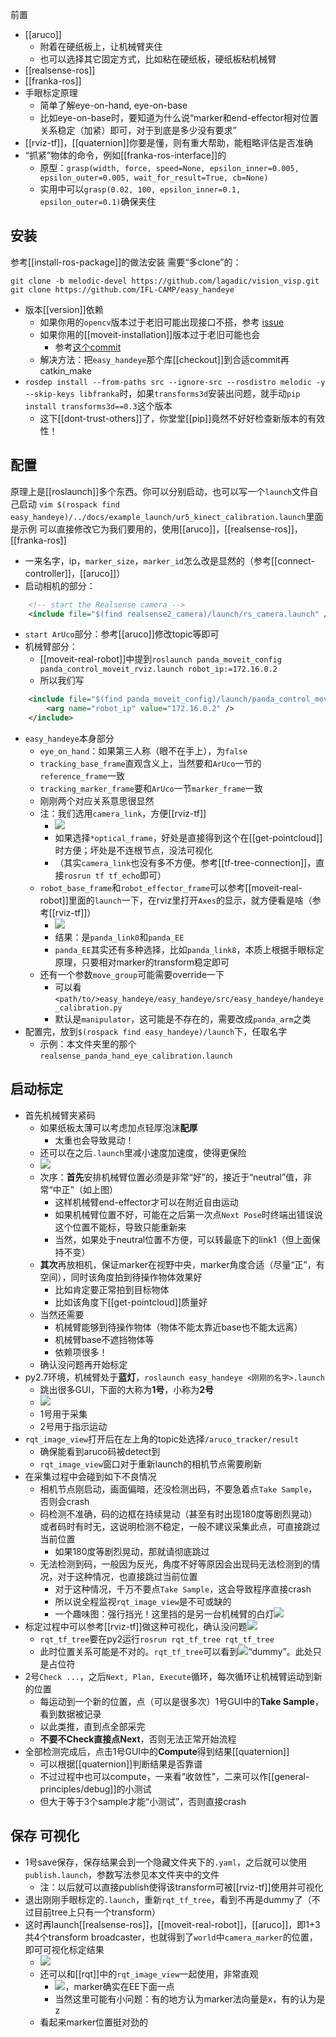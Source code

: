 前置
- [[aruco]]
  - 附着在硬纸板上，让机械臂夹住
  - 也可以选择其它固定方式，比如粘在硬纸板，硬纸板粘机械臂
- [[realsense-ros]]
- [[franka-ros]]
- 手眼标定原理
  - 简单了解eye-on-hand, eye-on-base
  - 比如eye-on-base时，要知道为什么说“marker和end-effector相对位置关系稳定（加紧）即可，对于到底是多少没有要求”
- [[rviz-tf]]，[[quaternion]]你要是懂，则有重大帮助，能粗略评估是否准确
- “抓紧”物体的命令，例如[[franka-ros-interface]]的
  - 原型：`grasp(width, force, speed=None, epsilon_inner=0.005, epsilon_outer=0.005, wait_for_result=True, cb=None)`
  - 实用中可以`grasp(0.02, 100, epsilon_inner=0.1, epsilon_outer=0.1)`确保夹住
## 安装
参考[[install-ros-package]]的做法安装
需要“多clone”的：
```shell
git clone -b melodic-devel https://github.com/lagadic/vision_visp.git
git clone https://github.com/IFL-CAMP/easy_handeye
```
- 版本[[version]]依赖
  - 如果你用的`opencv`版本过于老旧可能出现接口不搭，参考 [issue](https://github.com/IFL-CAMP/easy_handeye/issues/104)
  - 如果你用的[[moveit-installation]]版本过于老旧可能也会
    - 参考[这个commit](https://github.com/IFL-CAMP/easy_handeye/commit/423a14d383843e38e8d9675568232160367226f6)
  - 解决方法：把`easy_handeye`那个库[[checkout]]到合适commit再catkin_make
- `rosdep install --from-paths src --ignore-src --rosdistro melodic -y --skip-keys libfranka`时，如果`transforms3d`安装出问题，就手动`pip install transforms3d==0.3`这个版本
  - 这下[[dont-trust-others]]了，你堂堂[[pip]]竟然不好好检查新版本的有效性！
## 配置
原理上是[[roslaunch]]多个东西。你可以分别启动，也可以写一个`launch`文件自己启动
`vim $(rospack find easy_handeye)/../docs/example_launch/ur5_kinect_calibration.launch`里面是示例
可以直接修改它为我们要用的，使用[[aruco]]，[[realsense-ros]]，[[franka-ros]]
- 一来名字，ip，`marker_size`，`marker_id`怎么改是显然的（参考[[connect-controller]]，[[aruco]]）
- 启动相机的部分：
```xml
    <!-- start the Realsense camera -->
    <include file="$(find realsense2_camera)/launch/rs_camera.launch" />
```
- `start ArUco`部分：参考[[aruco]]修改topic等即可
- 机械臂部分：
  - [[moveit-real-robot]]中提到`roslaunch panda_moveit_config panda_control_moveit_rviz.launch robot_ip:=172.16.0.2`
  - 所以我们写
```xml
    <include file="$(find panda_moveit_config)/launch/panda_control_moveit_rviz.launch">
        <arg name="robot_ip" value="172.16.0.2" />
    </include>
```
- `easy_handeye`本身部分
  - `eye_on_hand`：如果第三人称（眼不在手上），为`false`
  - `tracking_base_frame`直观含义上，当然要和`ArUco`一节的`reference_frame`一致
  - `tracking_marker_frame`要和`ArUco`一节`marker_frame`一致
  - 刚刚两个对应关系意思很显然
  - 注：我们选用`camera_link`，方便[[rviz-tf]]
    - ![](tf-tree.png)
    - 如果选择`*optical_frame`，好处是直接得到这个在[[get-pointcloud]]时方便；坏处是不连根节点，没法可视化
    - （其实`camera_link`也没有多不方便。参考[[tf-tree-connection]]，直接`rosrun tf tf_echo`即可）
  - `robot_base_frame`和`robot_effector_frame`可以参考[[moveit-real-robot]]里面的`launch`一下，在rviz里打开`Axes`的显示，就方便看是啥（参考[[rviz-tf]]）
    - ![](axes.png)
    - 结果：是`panda_link0`和`panda_EE`
    - `panda_EE`其实还有多种选择，比如`panda_link8`，本质上根据手眼标定原理，只要相对marker的transform稳定即可
  - 还有一个参数`move_group`可能需要override一下
    - 可以看`<path/to/>easy_handeye/easy_handeye/src/easy_handeye/handeye_calibration.py`
    - 默认是`manipulator`，这可能是不存在的，需要改成`panda_arm`之类
- 配置完，放到`$(rospack find easy_handeye)/launch`下，任取名字
  - 示例：本文件夹里的那个`realsense_panda_hand_eye_calibration.launch`
## 启动标定
- 首先机械臂夹紧码
  - 如果纸板太薄可以考虑加点轻厚泡沫**配厚**
    - 太重也会导致晃动！
  - 还可以在之后`.launch`里减小速度加速度，使得更保险
  - ![](hand-eye-arm-pose.png)
  - 次序：**首先**安排机械臂位置必须是非常“好”的，接近于“neutral”值，非常“中正”（如上图）
    - 这样机械臂end-effector才可以在附近自由运动
    - 如果机械臂位置不好，可能在之后第一次点`Next Pose`时终端出错误说这个位置不能标，导致只能重新来
    - 当然，如果处于neutral位置不方便，可以转最底下的link1（但上面保持不变）
  - **其次**再放相机，保证marker在视野中央，marker角度合适（尽量“正”，有空间），同时该角度拍到待操作物体效果好
    - 比如肯定要正常拍到目标物体
    - 比如该角度下[[get-pointcloud]]质量好
  - 当然还需要
    - 机械臂能够到待操作物体（物体不能太靠近base也不能太远离）
    - 机械臂base不遮挡物体等
    - 依赖项很多！
  - 确认没问题再开始标定
- py2.7环境，机械臂处于**蓝灯**，`roslaunch easy_handeye <刚刚的名字>.launch`
  - 跳出很多GUI，下面的大称为**1号**，小称为**2号**
  - ![](hand-eye.png)
  - 1号用于采集
  - 2号用于指示运动
- `rqt_image_view`打开后在左上角的topic处选择`/aruco_tracker/result`
  - 确保能看到aruco码被detect到
  - `rqt_image_view`窗口对于重新launch的相机节点需要刷新
- 在采集过程中会碰到如下不良情况
  - 相机节点刚启动，画面偏暗，还没检测出码，不要急着点`Take Sample`，否则会crash
  - 码检测不准确，码的边框在持续晃动（甚至有时出现180度等剧烈晃动）或者码时有时无，这说明检测不稳定，一般不建议采集此点，可直接跳过当前位置
    - 如果180度等剧烈晃动，那就请彻底跳过
  - 无法检测到码，一般因为反光，角度不好等原因会出现码无法检测到的情况，对于这种情况，也直接跳过当前位置
    - 对于这种情况，千万不要点`Take Sample`，这会导致程序直接crash
    - 所以说全程监视`rqt_image_view`是不可或缺的
    - 一个趣味图：强行挡光！这里挡的是另一台机械臂的白灯![](hand-eye-block-light.png)
- 标定过程中可以参考[[rviz-tf]]做这种可视化，确认没问题![](viz.png)
  - `rqt_tf_tree`要在py2运行`rosrun rqt_tf_tree rqt_tf_tree`
  - 此时位置关系可能是不对的。`rqt_tf_tree`可以看到![](dummy-tf.png)“dummy”。此处只是占位符
- 2号`Check ...`，之后`Next, Plan, Execute`循环，每次循环让机械臂运动到新的位置
  - 每运动到一个新的位置，点（可以是很多次）1号GUI中的**Take Sample**，看到数据被记录
  - 以此类推，直到点全部采完
  - **不要不Check直接点Next**，否则无法正常开始流程
- 全部检测完成后，点击1号GUI中的**Compute**得到结果[[quaternion]]
  - 可以根据[[quaternion]]判断结果是否靠谱
  - 不过过程中也可以compute，一来看“收敛性”，二来可以作[[general-principles/debug]]的小测试
  - 但大于等于3个sample才能“小测试”，否则直接crash
## 保存 可视化
- 1号save保存，保存结果会到一个隐藏文件夹下的`.yaml`，之后就可以使用`publish.launch`，参数写法参见本文件夹中的文件
  - 注：以后就可以直接publish使得该transform可被[[rviz-tf]]使用并可视化
- 退出刚刚手眼标定的`.launch`，重新`rqt_tf_tree`，看到不再是dummy了（不过目前tree上只有一个transform）
- 这时再launch[[realsense-ros]]，[[moveit-real-robot]]，[[aruco]]，即1+3共4个transform broadcaster，也就得到了`world`中`camera_marker`的位置，即可可视化标定结果
  - ![](camera_marker.png)
  - 还可以和[[rqt]]中的`rqt_image_view`一起使用，非常直观
    - ![](viz-rqt-image-view.png)，marker确实在EE下面一点
    - 当然这里可能有小问题：有的地方认为marker法向量是x，有的认为是z
  - 看起来marker位置挺对劲的